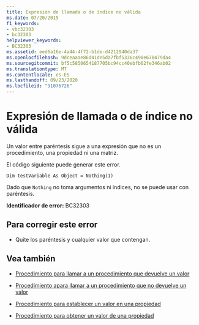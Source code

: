 ```yaml
---
title: Expresión de llamada o de índice no válida
ms.date: 07/20/2015
f1_keywords:
- vbc32303
- bc32303
helpviewer_keywords:
- BC32303
ms.assetid: eed6a16e-4a44-4f72-b1de-d4212940da37
ms.openlocfilehash: 9dceaaae86d41de5da7fbf5336c490e678479da4
ms.sourcegitcommit: bf5c5850654187705bc94cc40ebfb62fe346ab02
ms.translationtype: MT
ms.contentlocale: es-ES
ms.lasthandoff: 09/23/2020
ms.locfileid: "91076726"
---
```

# <a name="illegal-call-expression-or-index-expression"></a>Expresión de llamada o de índice no válida

Un valor entre paréntesis sigue a una expresión que no es un procedimiento, una propiedad ni una matriz.  
  
 El código siguiente puede generar este error.  
  
 `Dim testVariable As Object = Nothing(1)`  
  
 Dado que `Nothing` no toma argumentos ni índices, no se puede usar con paréntesis.  
  
 **Identificador de error:** BC32303  
  
## <a name="to-correct-this-error"></a>Para corregir este error  
  
- Quite los paréntesis y cualquier valor que contengan.  
  
## <a name="see-also"></a>Vea también

- [Procedimiento para llamar a un procedimiento que devuelve un valor](../programming-guide/language-features/procedures/how-to-call-a-procedure-that-returns-a-value.md)
- [Procedimiento apara llamar a un procedimiento que no devuelve un valor](../programming-guide/language-features/procedures/how-to-call-a-procedure-that-does-not-return-a-value.md)

- [Procedimiento para establecer un valor en una propiedad](../programming-guide/language-features/procedures/how-to-put-a-value-in-a-property.md)
- [Procedimiento para obtener un valor de una propiedad](../programming-guide/language-features/procedures/how-to-get-a-value-from-a-property.md)
